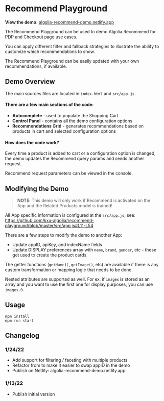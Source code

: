 # Recommend Playground

**View the demo**: [algolia-recommend-demo.netlify.app](https://algolia-recommend-playground.netlify.app/)

The Recommend Playground can be used to demo Algolia Recommend for PDP and Checkout page use cases.

You can apply different filter and fallback strategies to illustrate the ability to customize which recommendations to show.

The Recommend Playground can be easily updated with your own recommendations, if available.


## Demo Overview

The main sources files are located in `index.html` and `src/app.js`. 

#### There are a few main sections of the code:

*  **Autocomplete** - used to populate the Shopping Cart
*  **Control Panel** - contains all the demo configuration options
*  **Recommendations Grid** - generates recommendations based on products in cart and selected configuration options


#### How does the code work? 

Every time a product is added to cart or a configuration option is changed, the demo updates the Recommend query params and sends another request. 

Recommend request parameters can be viewed in the console. 


## Modifying the Demo

> **NOTE**: This demo will only work if Recommend is activated on the App and the Related Products model is trained! 

All App specific information is configured at the `src/app.js`, see: https://github.com/kxu-algolia/recommend-playground/blob/master/src/app.js#L11-L54

There are a few steps to modify the demo to another App: 

* Update appID, apiKey, and indexName fields
* Update DISPLAY preferences array with `name`, `brand`, `gender`, etc - these get used to create the product cards. 

The getter functions (`getName()`, `getImage()`, etc) are available if there is any custom transformation or mapping logic that needs to be done.

Nested attributes are supported as well. For ex, if `images` is stored as an array and you want to use the first one for display purposes, you can use `images.0`. 


## Usage

```
npm install
npm run start 
```

## Changelog

### 1/24/22

  * Add support for filtering / faceting with multiple products
  * Refactor from to make it easier to swap appID in the demo
  * Publish on Netlify: algolia-recommend-demo.netlify.app

### 1/13/22
  * Publish initial version


